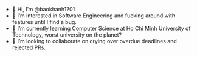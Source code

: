 - 👋 Hi, I’m @baokhanh1701
- 👀 I’m interested in Software Engineering and fucking around with features until I find a bug.
- 🌱 I’m currently learning Computer Science at Ho Chi Minh University of Technology, worst university on the planet?
- 💞️ I’m looking to collaborate on crying over overdue deadlines and rejected PRs.

<!---
baokhanh1701/baokhanh1701 is a ✨ special ✨ repository because its `README.md` (this file) appears on your GitHub profile.
You can click the Preview link to take a look at your changes.
--->
